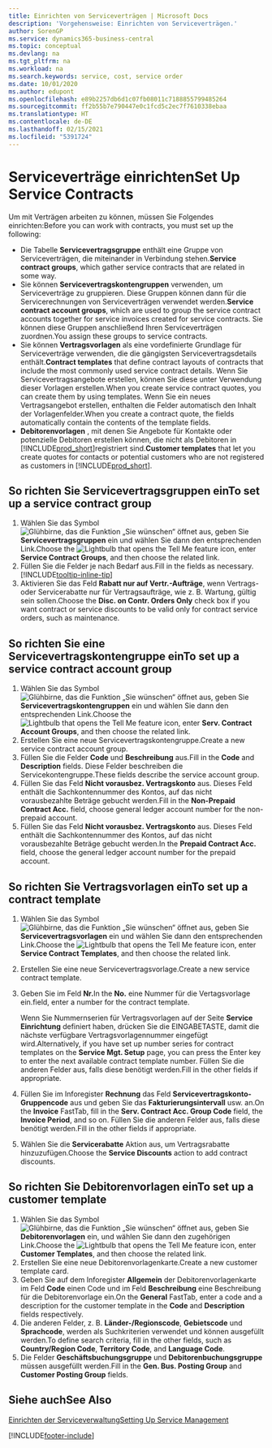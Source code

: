 ```yaml
---
title: Einrichten von Serviceverträgen | Microsoft Docs
description: 'Vorgehensweise: Einrichten von Serviceverträgen.'
author: SorenGP
ms.service: dynamics365-business-central
ms.topic: conceptual
ms.devlang: na
ms.tgt_pltfrm: na
ms.workload: na
ms.search.keywords: service, cost, service order
ms.date: 10/01/2020
ms.author: edupont
ms.openlocfilehash: e89b2257db6d1c07fb08011c7188855799485264
ms.sourcegitcommit: ff2b55b7e790447e0c1fcd5c2ec7f7610338ebaa
ms.translationtype: HT
ms.contentlocale: de-DE
ms.lasthandoff: 02/15/2021
ms.locfileid: "5391724"
---
```

# <a name="set-up-service-contracts"></a><span data-ttu-id="6fec7-103">Serviceverträge einrichten</span><span class="sxs-lookup"><span data-stu-id="6fec7-103">Set Up Service Contracts</span></span>
<span data-ttu-id="6fec7-104">Um mit Verträgen arbeiten zu können, müssen Sie Folgendes einrichten:</span><span class="sxs-lookup"><span data-stu-id="6fec7-104">Before you can work with contracts, you must set up the following:</span></span> 

* <span data-ttu-id="6fec7-105">Die Tabelle **Servicevertragsgruppe** enthält eine Gruppe von Serviceverträgen, die miteinander in Verbindung stehen.</span><span class="sxs-lookup"><span data-stu-id="6fec7-105">**Service contract groups**, which gather service contracts that are related in some way.</span></span>
* <span data-ttu-id="6fec7-106">Sie können **Servicevertragskontengruppen** verwenden, um Serviceverträge zu gruppieren. Diese Gruppen können dann für die Servicerechnungen von Serviceverträgen verwendet werden.</span><span class="sxs-lookup"><span data-stu-id="6fec7-106">**Service contract account groups**, which are used to group the service contract accounts together for service invoices created for service contracts.</span></span> <span data-ttu-id="6fec7-107">Sie können diese Gruppen anschließend Ihren Serviceverträgen zuordnen.</span><span class="sxs-lookup"><span data-stu-id="6fec7-107">You assign these groups to service contracts.</span></span>  
* <span data-ttu-id="6fec7-108">Sie können **Vertragsvorlagen** als eine vordefinierte Grundlage für Serviceverträge verwenden, die die gängigsten Servicevertragsdetails enthält.</span><span class="sxs-lookup"><span data-stu-id="6fec7-108">**Contract templates** that define contract layouts of contracts that include the most commonly used service contract details.</span></span> <span data-ttu-id="6fec7-109">Wenn Sie Servicevertragsangebote erstellen, können Sie diese unter Verwendung dieser Vorlagen erstellen.</span><span class="sxs-lookup"><span data-stu-id="6fec7-109">When you create service contract quotes, you can create them by using templates.</span></span> <span data-ttu-id="6fec7-110">Wenn Sie ein neues Vertragsangebot erstellen, enthalten die Felder automatisch den Inhalt der Vorlagenfelder.</span><span class="sxs-lookup"><span data-stu-id="6fec7-110">When you create a contract quote, the fields automatically contain the contents of the template fields.</span></span>
* <span data-ttu-id="6fec7-111">**Debitorenvorlagen** , mit denen Sie Angebote für Kontakte oder potenzielle Debitoren erstellen können, die nicht als Debitoren in [!INCLUDE[prod_short](includes/prod_short.md)]registriert sind.</span><span class="sxs-lookup"><span data-stu-id="6fec7-111">**Customer templates** that let you create quotes for contacts or potential customers who are not registered as customers in [!INCLUDE[prod_short](includes/prod_short.md)].</span></span>  

## <a name="to-set-up-a-service-contract-group"></a><span data-ttu-id="6fec7-112">So richten Sie Servicevertragsgruppen ein</span><span class="sxs-lookup"><span data-stu-id="6fec7-112">To set up a service contract group</span></span>  
1. <span data-ttu-id="6fec7-113">Wählen Sie das Symbol ![Glühbirne, das die Funktion „Sie wünschen“ öffnet](media/ui-search/search_small.png "Was möchten Sie tun?") aus, geben Sie **Servicevertragsgruppen** ein und wählen Sie dann den entsprechenden Link.</span><span class="sxs-lookup"><span data-stu-id="6fec7-113">Choose the ![Lightbulb that opens the Tell Me feature](media/ui-search/search_small.png "Tell me what you want to do") icon, enter **Service Contract Groups**, and then choose the related link.</span></span>  
2. <span data-ttu-id="6fec7-114">Füllen Sie die Felder je nach Bedarf aus.</span><span class="sxs-lookup"><span data-stu-id="6fec7-114">Fill in the fields as necessary.</span></span> [!INCLUDE[tooltip-inline-tip](includes/tooltip-inline-tip_md.md)]
3. <span data-ttu-id="6fec7-115">Aktivieren Sie das Feld **Rabatt nur auf Vertr.-Aufträge**, wenn Vertrags- oder Servicerabatte nur für Vertragsaufträge, wie z. B. Wartung, gültig sein sollen.</span><span class="sxs-lookup"><span data-stu-id="6fec7-115">Choose the **Disc. on Contr. Orders Only** check box if you want contract or service discounts to be valid only for contract service orders, such as maintenance.</span></span>  

## <a name="to-set-up-a-service-contract-account-group"></a><span data-ttu-id="6fec7-116">So richten Sie eine Servicevertragskontengruppe ein</span><span class="sxs-lookup"><span data-stu-id="6fec7-116">To set up a service contract account group</span></span>  
1. <span data-ttu-id="6fec7-117">Wählen Sie das Symbol ![Glühbirne, das die Funktion „Sie wünschen“ öffnet](media/ui-search/search_small.png "Was möchten Sie tun?") aus, geben Sie **Servicevertragskontengruppen** ein und wählen Sie dann den entsprechenden Link.</span><span class="sxs-lookup"><span data-stu-id="6fec7-117">Choose the ![Lightbulb that opens the Tell Me feature](media/ui-search/search_small.png "Tell me what you want to do") icon, enter **Serv. Contract Account Groups**, and then choose the related link.</span></span>  
2. <span data-ttu-id="6fec7-118">Erstellen Sie eine neue Servicevertragskontengruppe.</span><span class="sxs-lookup"><span data-stu-id="6fec7-118">Create a new service contract account group.</span></span>   
3. <span data-ttu-id="6fec7-119">Füllen Sie die Felder **Code** und **Beschreibung** aus.</span><span class="sxs-lookup"><span data-stu-id="6fec7-119">Fill in the **Code** and **Description** fields.</span></span> <span data-ttu-id="6fec7-120">Diese Felder beschreiben die Servicekontengruppe.</span><span class="sxs-lookup"><span data-stu-id="6fec7-120">These fields describe the service account group.</span></span>  
4. <span data-ttu-id="6fec7-121">Füllen Sie das Feld **Nicht vorausbez. Vertragskonto** aus. Dieses Feld enthält die Sachkontennummer des Kontos, auf das nicht vorausbezahlte Beträge gebucht werden.</span><span class="sxs-lookup"><span data-stu-id="6fec7-121">Fill in the **Non-Prepaid Contract Acc.** field, choose general ledger account number for the non-prepaid account.</span></span>  
5. <span data-ttu-id="6fec7-122">Füllen Sie das Feld **Nicht vorausbez. Vertragskonto** aus. Dieses Feld enthält die Sachkontennummer des Kontos, auf das nicht vorausbezahlte Beträge gebucht werden.</span><span class="sxs-lookup"><span data-stu-id="6fec7-122">In the **Prepaid Contract Acc.** field, choose the general ledger account number for the prepaid account.</span></span>  

## <a name="to-set-up-a-contract-template"></a><span data-ttu-id="6fec7-123">So richten Sie Vertragsvorlagen ein</span><span class="sxs-lookup"><span data-stu-id="6fec7-123">To set up a contract template</span></span>  
1. <span data-ttu-id="6fec7-124">Wählen Sie das Symbol ![Glühbirne, das die Funktion „Sie wünschen“ öffnet](media/ui-search/search_small.png "Was möchten Sie tun?") aus, geben Sie **Servicevertragsvorlagen** ein und wählen Sie dann den entsprechenden Link.</span><span class="sxs-lookup"><span data-stu-id="6fec7-124">Choose the ![Lightbulb that opens the Tell Me feature](media/ui-search/search_small.png "Tell me what you want to do") icon, enter **Service Contract Templates**, and then choose the related link.</span></span>  
2. <span data-ttu-id="6fec7-125">Erstellen Sie eine neue Servicevertragsvorlage.</span><span class="sxs-lookup"><span data-stu-id="6fec7-125">Create a new service contract template.</span></span>  
3. <span data-ttu-id="6fec7-126">Geben Sie im Feld **Nr.**</span><span class="sxs-lookup"><span data-stu-id="6fec7-126">In the **No.**</span></span> <span data-ttu-id="6fec7-127">eine Nummer für die Vertagsvorlage ein.</span><span class="sxs-lookup"><span data-stu-id="6fec7-127">field, enter a number for the contract template.</span></span>  
  
     <span data-ttu-id="6fec7-128">Wenn Sie Nummernserien für Vertragsvorlagen auf der Seite **Service Einrichtung** definiert haben, drücken Sie die EINGABETASTE, damit die nächste verfügbare Vertragsvorlagennummer eingefügt wird.</span><span class="sxs-lookup"><span data-stu-id="6fec7-128">Alternatively, if you have set up number series for contract templates on the **Service Mgt. Setup** page, you can press the Enter key to enter the next available contract template number.</span></span> <span data-ttu-id="6fec7-129">Füllen Sie die anderen Felder aus, falls diese benötigt werden.</span><span class="sxs-lookup"><span data-stu-id="6fec7-129">Fill in the other fields if appropriate.</span></span>  
  
4. <span data-ttu-id="6fec7-130">Füllen Sie im Inforegister **Rechnung** das Feld **Servicevertragskonto-Gruppencode** aus und geben Sie das **Fakturierungsintervall** usw. an.</span><span class="sxs-lookup"><span data-stu-id="6fec7-130">On the **Invoice** FastTab, fill in the **Serv. Contract Acc. Group Code** field, the **Invoice Period**, and so on.</span></span> <span data-ttu-id="6fec7-131">Füllen Sie die anderen Felder aus, falls diese benötigt werden.</span><span class="sxs-lookup"><span data-stu-id="6fec7-131">Fill in the other fields if appropriate.</span></span>  
5. <span data-ttu-id="6fec7-132">Wählen Sie die **Servicerabatte** Aktion aus, um Vertragsrabatte hinzuzufügen.</span><span class="sxs-lookup"><span data-stu-id="6fec7-132">Choose the **Service Discounts** action to add contract discounts.</span></span>  

## <a name="to-set-up-a-customer-template"></a><span data-ttu-id="6fec7-133">So richten Sie Debitorenvorlagen ein</span><span class="sxs-lookup"><span data-stu-id="6fec7-133">To set up a customer template</span></span>  
1. <span data-ttu-id="6fec7-134">Wählen Sie das Symbol ![Glühbirne, das die Funktion „Sie wünschen“ öffnet](media/ui-search/search_small.png "Was möchten Sie tun?") aus, geben Sie **Debitorenvorlagen** ein, und wählen Sie dann den zugehörigen Link.</span><span class="sxs-lookup"><span data-stu-id="6fec7-134">Choose the ![Lightbulb that opens the Tell Me feature](media/ui-search/search_small.png "Tell me what you want to do") icon, enter **Customer Templates**, and then choose the related link.</span></span>  
2. <span data-ttu-id="6fec7-135">Erstellen Sie eine neue Debitorenvorlagenkarte.</span><span class="sxs-lookup"><span data-stu-id="6fec7-135">Create a new customer template card.</span></span>  
3. <span data-ttu-id="6fec7-136">Geben Sie auf dem Inforegister **Allgemein** der Debitorenvorlagenkarte im Feld **Code** einen Code und im Feld **Beschreibung** eine Beschreibung für die Debitorenvorlage ein.</span><span class="sxs-lookup"><span data-stu-id="6fec7-136">On the **General** FastTab, enter a code and a description for the customer template in the **Code** and **Description** fields respectively.</span></span> 
4. <span data-ttu-id="6fec7-137">Die anderen Felder, z. B. **Länder-/Regionscode**, **Gebietscode** und **Sprachcode**, werden als Suchkriterien verwendet und können ausgefüllt werden.</span><span class="sxs-lookup"><span data-stu-id="6fec7-137">To define search criteria, fill in the other fields, such as **Country/Region Code**, **Territory Code**, and **Language Code**.</span></span>  
5. <span data-ttu-id="6fec7-138">Die Felder **Geschäftsbuchungsgruppe** und **Debitorenbuchungsgruppe** müssen ausgefüllt werden.</span><span class="sxs-lookup"><span data-stu-id="6fec7-138">Fill in the **Gen. Bus. Posting Group** and **Customer Posting Group** fields.</span></span>  

## <a name="see-also"></a><span data-ttu-id="6fec7-139">Siehe auch</span><span class="sxs-lookup"><span data-stu-id="6fec7-139">See Also</span></span>
[<span data-ttu-id="6fec7-140">Einrichten der Serviceverwaltung</span><span class="sxs-lookup"><span data-stu-id="6fec7-140">Setting Up Service Management</span></span>](service-setup-service.md)

[!INCLUDE[footer-include](includes/footer-banner.md)]